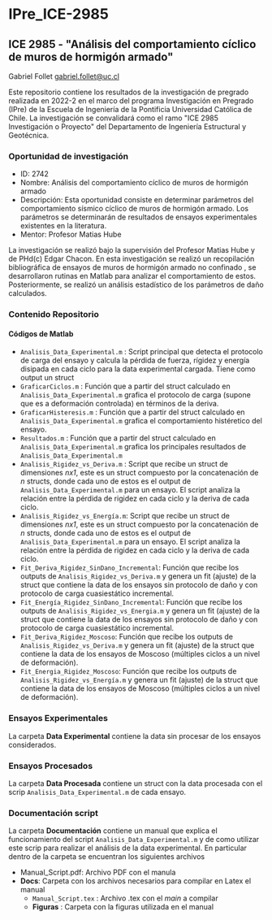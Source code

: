 # IPre_ICE-2985

## ICE 2985 - "Análisis del comportamiento cíclico de muros de hormigón armado"

Gabriel Follet  <gabriel.follet@uc.cl>

Este repositorio contiene los resultados de la investigación de pregrado realizada en 2022-2 en el marco del programa Investigación en Pregrado (IPre) de la Escuela de Ingeniería de la Pontificia Universidad Católica de Chile. La investigación se convalidará como el ramo "ICE 2985 Investigación o Proyecto" del Departamento de Ingeniería Estructural y Geotécnica.

### Oportunidad de investigación 

- ID:  	          2742
- Nombre:         Análisis del comportamiento cíclico de muros de hormigón armado
- Descripción:    Esta oportunidad consiste en determinar parámetros del comportamiento sísmico cíclico de muros de hormigón armado. Los parámetros se determinarán de                   resultados de ensayos experimentales existentes en la literatura.
- Mentor:         Profesor Matias Hube


La investigación se realizó bajo la supervisión del Profesor Matias Hube y de PHd(c) Edgar Chacon.
En esta investigación se realizó un recopilación bibliográfica de ensayos de muros de hormigón armado no confinado , se desarrollaron rutinas en Matlab para analizar el comportamiento de estos. Posteriormente, se realizó un análisis estadístico de los parámetros de daño calculados.

### Contenido Repositorio

#### Códigos de Matlab
 
 - `Analisis_Data_Experimental.m` : Script principal que detecta el protocolo de carga del ensayo y calcula la pérdida de fuerza, rígidez y energía disipada en cada                                       ciclo para la data experimental cargada. Tiene como output un struct
 - `GraficarCiclos.m`             : Función que a partir del struct calculado en `Analisis_Data_Experimental.m` grafica el protocolo de carga (supone que es a                                             deformación controlada) en términos de la deriva.
 - `GraficarHisteresis.m`         : Función que a partir del struct calculado en `Analisis_Data_Experimental.m` grafica el comportamiento histéretico del ensayo.
 - `Resultados.m`                 : Función que a partir del struct calculado en `Analisis_Data_Experimental.m` grafica los principales resultados de                                                   `Analisis_Data_Experimental.m`
 - `Analisis_Rigidez_vs_Deriva.m` : Script que recibe un struct de dimensiones *nx1*, este es  un struct compuesto por la concatenación de *n* structs, donde cada uno                                       de estos es el output de `Analisis_Data_Experimental.m` para un ensayo. El script analiza la relación entre la pérdida de                                           rigidez en cada ciclo y la deriva de cada ciclo.
 - `Analisis_Rigidez_vs_Energía.m`: Script que recibe un struct de dimensiones *nx1*, este es un struct compuesto por la concatenación de *n* structs, donde cada                                         uno de estos es el output de  `Analisis_Data_Experimental.m` para un ensayo. El script analiza la relación entre la pérdida de                                       rigidez en cada ciclo y la deriva de cada ciclo.
 - `Fit_Deriva_Rigidez_SinDano_Incremental`:  Función que recibe los outputs de `Analisis_Rigidez_vs_Deriva.m` y genera un fit (ajuste) de  la struct que contiene la data de los ensayos sin protocolo de daño y con protocolo de carga cuasiestático incremental.
 - `Fit_Energía_Rigidez_SinDano_Incremental`:  Función que recibe los outputs de `Analisis_Rigidez_vs_Energia.m` y genera un fit (ajuste) de  la struct que contiene la data de los ensayos sin protocolo de daño y con protocolo de carga cuasiestático incremental.
 - `Fit_Deriva_Rigidez_Moscoso`:  Función que recibe los outputs de `Analisis_Rigidez_vs_Deriva.m` y genera un fit (ajuste) de  la struct que contiene la data de los ensayos de Moscoso (múltiples ciclos a un nivel de deformación).
 - `Fit_Energia_Rigidez_Moscoso`:  Función que recibe los outputs de `Analisis_Rigidez_vs_Energía.m` y genera un fit (ajuste) de  la struct que contiene la data de los ensayos de Moscoso (múltiples ciclos a un nivel de deformación).
 
 ### Ensayos Experimentales
 
 La carpeta **Data Experimental** contiene la data sin procesar de los ensayos considerados.
 
 ### Ensayos Procesados

 La carpeta **Data Procesada** contiene un struct con la data procesada con el scrip `Analisis_Data_Experimental.m` de cada ensayo.
 
 ### Documentación script ##
 La carpeta **Documentación** contiene un manual que explica el funcionamiento del script `Analisis_Data_Experimental.m` y de como utilizar este scrip para realizar el análisis de la data experimental. 
 En particular dentro de la carpeta se encuentran los siguientes archivos
 - Manual_Script.pdf: Archivo PDF con el manula
 - **Docs**: Carpeta con los archivos necesarios para compilar en Latex el manual
    - `Manual_Script.tex` : Archivo .tex con el *main* a compilar 
    - **Figuras** : Carpeta con la figuras utilizada en el manual
